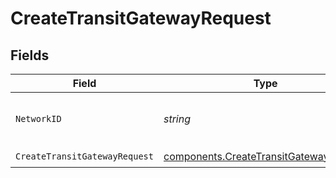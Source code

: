 # CreateTransitGatewayRequest


## Fields

| Field                                                                                            | Type                                                                                             | Required                                                                                         | Description                                                                                      | Example                                                                                          |
| ------------------------------------------------------------------------------------------------ | ------------------------------------------------------------------------------------------------ | ------------------------------------------------------------------------------------------------ | ------------------------------------------------------------------------------------------------ | ------------------------------------------------------------------------------------------------ |
| `NetworkID`                                                                                      | *string*                                                                                         | :heavy_check_mark:                                                                               | The network to operate on.                                                                       | 36ae63d3-efd1-4bec-b246-62aa5d3f5695                                                             |
| `CreateTransitGatewayRequest`                                                                    | [components.CreateTransitGatewayRequest](../../models/components/createtransitgatewayrequest.md) | :heavy_check_mark:                                                                               | N/A                                                                                              |                                                                                                  |